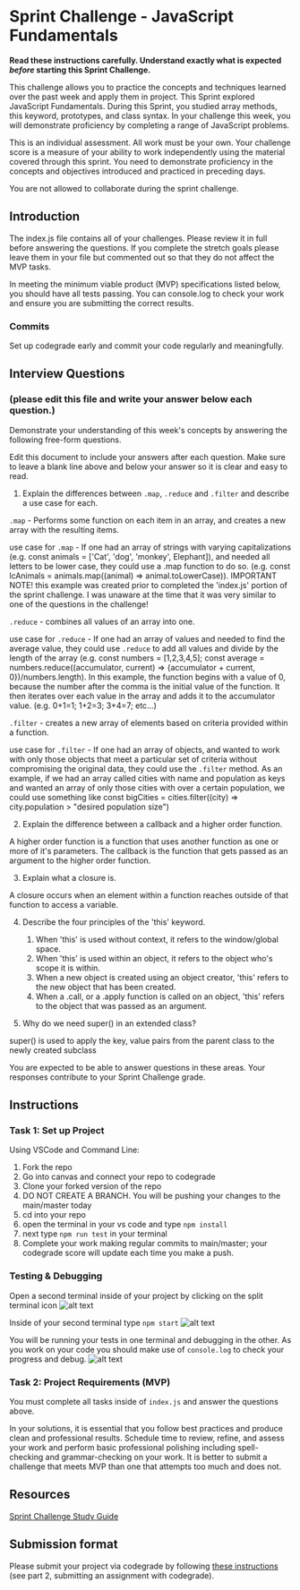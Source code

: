 # Sprint Challenge - JavaScript Fundamentals

**Read these instructions carefully. Understand exactly what is expected _before_ starting this Sprint Challenge.**

This challenge allows you to practice the concepts and techniques learned over the past week and apply them in project. This Sprint explored JavaScript Fundamentals. During this Sprint, you studied array methods, this keyword, prototypes, and class syntax. In your challenge this week, you will demonstrate proficiency by completing a range of JavaScript problems.

This is an individual assessment. All work must be your own. Your challenge score is a measure of your ability to work independently using the material covered through this sprint. You need to demonstrate proficiency in the concepts and objectives introduced and practiced in preceding days.

You are not allowed to collaborate during the sprint challenge. 

## Introduction

The index.js file contains all of your challenges. Please review it in full before answering the questions. If you complete the stretch goals please leave them in your file but commented out so that they do not affect the MVP tasks. 

In meeting the minimum viable product (MVP) specifications listed below, you should have all tests passing. You can console.log to check your work and ensure you are submitting the correct results. 

### Commits

Set up codegrade early and commit your code regularly and meaningfully. 

## Interview Questions
### (please edit this file and write your answer below each question.)
Demonstrate your understanding of this week's concepts by answering the following free-form questions.

Edit this document to include your answers after each question. Make sure to leave a blank line above and below your answer so it is clear and easy to read.

1. Explain the differences between `.map`, `.reduce` and `.filter` and describe a use case for each. 


`.map` - Performs some function on each item in an array, and creates a new array with the resulting items.

use case for `.map` - If one had an array of strings with varying capitalizations (e.g. const animals = ['Cat', 'dog', 'monkey', Elephant]), and needed all letters to be lower case, they could use a .map function to do so. (e.g. const lcAnimals = animals.map((animal) => animal.toLowerCase)). IMPORTANT NOTE! this example was created prior to completed the 'index.js' portion of the sprint challenge. I was unaware at the time that it was very similar to one of the questions in the challenge!


`.reduce` - combines all values of an array into one.

use case for `.reduce` - If one had an array of values and needed to find the average value, they could use `.reduce` to add all values and divide by the length of the array (e.g. const numbers = [1,2,3,4,5]; const average = numbers.reduce((accumulator, current) => {accumulator + current, 0})/numbers.length). In this example, the function begins with a value of 0, because the number after the comma is the initial value of the function. It then iterates over each value in the array and adds it to the accumulator value. (e.g. 0+1=1; 1+2=3; 3+4=7; etc...)


`.filter` - creates a new array of elements based on criteria provided within a function.

use case for `.filter` - If one had an array of objects, and wanted to work with only those objects that meet a particular set of criteria without compromising the original data, they could use the `.filter` method. As an example, if we had an array called cities with name and population as keys and wanted an array of only those cities with over a certain population, we could use something like const bigCities = cities.filter((city) => city.population > "desired population size")


2. Explain the difference between a callback and a higher order function.

A higher order function is a function that uses another function as one or more of it's parameters. The callback is the function that gets passed as an argument to the higher order function.

3. Explain what a closure is.

A closure occurs when an element within a function reaches outside of that function to access a variable.

4. Describe the four principles of the 'this' keyword.

    1. When 'this' is used without context, it refers to the window/global space.
    2. When 'this' is used within an object, it refers to the object who's scope it is within.
    3. When a new object is created using an object creator, 'this' refers to the new object that has been created.
    4. When a .call, or a .apply function is called on an object, 'this' refers to the object that was passed as an argument.

5. Why do we need super() in an extended class?

super() is used to apply the key, value pairs from the parent class to the newly created subclass



You are expected to be able to answer questions in these areas. Your responses contribute to your Sprint Challenge grade. 

## Instructions

### Task 1: Set up Project

Using VSCode and Command Line:


1. Fork the repo
2. Go into canvas and connect your repo to codegrade
3. Clone your forked version of the repo
4. DO NOT CREATE A BRANCH. You will be pushing your changes to the main/master today
5. cd into your repo
6. open the terminal in your vs code and type `npm install`
7. next type `npm run test` in your terminal
8. Complete your work making regular commits to main/master; your codegrade score will update each time you make a push.


### Testing & Debugging

Open a second terminal inside of your project by clicking on the split terminal icon
![alt text](assets/split_terminal.png "Split Terminal")

Inside of your second terminal type `npm start` 
![alt text](assets/npm_start.png "type npm start")

You will be running your tests in one terminal and debugging in the other. As you work on your code you should make use of `console.log` to check your progress and debug.
![alt text](assets/tests_debug_terminal_final.png "your terminal should look like this")

### Task 2: Project Requirements (MVP)

You must complete all tasks inside of `index.js` and answer the questions above.

In your solutions, it is essential that you follow best practices and produce clean and professional results. Schedule time to review, refine, and assess your work and perform basic professional polishing including spell-checking and grammar-checking on your work. It is better to submit a challenge that meets MVP than one that attempts too much and does not.

## Resources
 
 [Sprint Challenge Study Guide](https://www.notion.so/bloomtech/Unit-1-Sprint-3-Study-Guide-033a9a00659a4ef98c12eb97e49a6110)

## Submission format

Please submit your project via codegrade by following [these instructions](https://bloomtech.notion.site/bloomtech/BloomTech-Git-Flow-Step-by-step-269f68ae3bf64eb689a8328715a179f9) (see part 2, submitting an assignment with codegrade).
